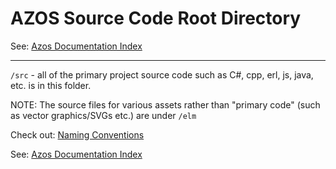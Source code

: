 # AZOS Source Code Root Directory 
See: [Azos Documentation Index](documentation-index.md)

-----

`/src` - all of the primary project source code such as C#, cpp, erl, js, java, etc. is in this folder.

NOTE: The source files for various assets rather than "primary code" (such as
vector graphics/SVGs etc.) are under `/elm`

Check out: [Naming Conventions](naming-conventions.md)

See: [Azos Documentation Index](documentation-index.md)